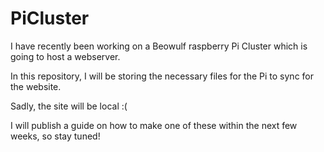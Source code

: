 # PiCluster
I have recently been working on a Beowulf raspberry Pi Cluster which is going to host a webserver.

In this repository, I will be storing the necessary files for the Pi to sync for the website.

Sadly, the site will be local :(

I will publish a guide on how to make one of these within the next few weeks, so stay tuned!
